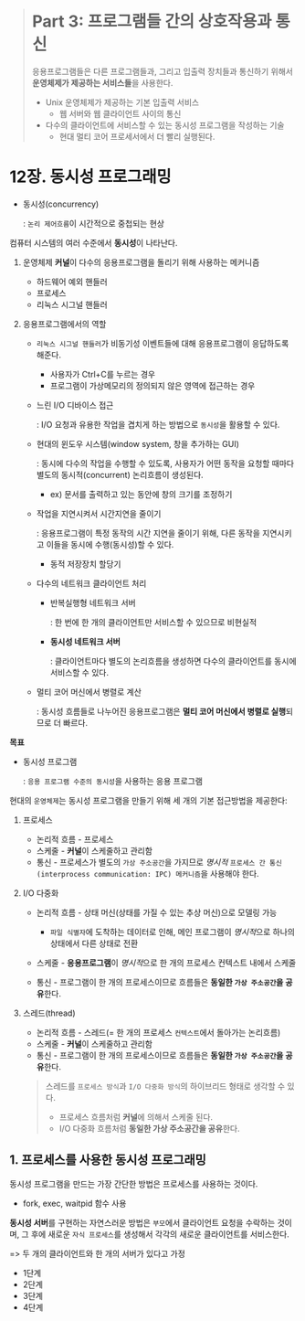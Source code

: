 > # Part 3: 프로그램들 간의 상호작용과 통신
>
> 응용프로그램들은 다른 프로그램들과, 그리고 입출력 장치들과 통신하기 위해서 **운영체제가 제공하는 서비스들**을 사용한다.
>
> - Unix 운영체제가 제공하는 기본 입출력 서비스
>   - 웹 서버와 웹 클라이언트 사이의 통신
> - 다수의 클라이언트에 서비스할 수 있는 동시성 프로그램을 작성하는 기술
>   - 현대 멀티 코어 프로세서에서 더 빨리 실행된다.

# 12장. 동시성 프로그래밍

- 동시성(concurrency)

  : `논리 제어흐름`이 시간적으로 중첩되는 현상

컴퓨터 시스템의 여러 수준에서 **동시성**이 나타난다.

1. 운영체제 **커널**이 다수의 응용프로그램을 돌리기 위해 사용하는 메커니즘

   - 하드웨어 예외 핸들러
   - 프로세스
   - 리눅스 시그널 핸들러

2. 응용프로그램에서의 역할

   - `리눅스 시그널 핸들러`가 비동기성 이벤트들에 대해 응용프로그램이 응답하도록 해준다.

     - 사용자가 Ctrl+C를 누르는 경우
     - 프로그램이 가상메모리의 정의되지 않은 영역에 접근하는 경우

   - 느린 I/O 디바이스 접근

     : I/O 요청과 유용한 작업을 겹치게 하는 방법으로 `동시성`을 활용할 수 있다.

   - 현대의 윈도우 시스템(window system, 창을 추가하는 GUI)

     : 동시에 다수의 작업을 수행할 수 있도록, 사용자가 어떤 동작을 요청할 때마다 별도의 동시적(concurrent) 논리흐름이 생성된다.

     - ex) 문서를 출력하고 있는 동안에 창의 크기를 조정하기

   - 작업을 지연시켜서 시간지연을 줄이기

     : 응용프로그램이 특정 동작의 시간 지연을 줄이기 위해, 다른 동작을 지연시키고 이들을 동시에 수행(동시성)할 수 있다.

     - 동적 저장장치 할당기

   - 다수의 네트워크 클라이언트 처리

     - 반복실행형 네트워크 서버

       : 한 번에 한 개의 클라이언트만 서비스할 수 있으므로 비현실적

     - **동시성 네트워크 서버**

       : 클라이언트마다 별도의 논리흐름을 생성하면 다수의 클라이언트를 동시에 서비스할 수 있다.

   - 멀티 코어 머신에서 병렬로 계산

     : 동시성 흐름들로 나누어진 응용프로그램은 **멀티 코어 머신에서 병렬로 실행**되므로 더 빠르다.

**목표**

- 동시성 프로그램

  : `응용 프로그램 수준의 동시성`을 사용하는 응용 프로그램

현대의 `운영체제`는 동시성 프로그램을 만들기 위해 세 개의 기본 접근방법을 제공한다:

1. 프로세스

   - 논리적 흐름 - 프로세스
   - 스케줄 - **커널**이 스케줄하고 관리함
   - 통신 - 프로세스가 별도의 `가상 주소공간`을 가지므로 *명시적* `프로세스 간 통신(interprocess communication: IPC) 메커니즘`을 사용해야 한다.

2. I/O 다중화

   - 논리적 흐름 - 상태 머신(상태를 가질 수 있는 추상 머신)으로 모델링 가능
     - `파일 식별자`에 도착하는 데이터로 인해, 메인 프로그램이 *명시적*으로 하나의 상태에서 다른 상태로 전환
   - 스케줄 - **응용프로그램**이 *명시적*으로 한 개의 프로세스 컨텍스트 내에서 스케줄

   - 통신 - 프로그램이 한 개의 프로세스이므로 흐름들은 **동일한 `가상 주소공간`을 공유**한다.

3. 스레드(thread)

   - 논리적 흐름 - 스레드(= 한 개의 프로세스 `컨텍스트`에서 돌아가는 논리흐름)
   - 스케줄 - **커널**이 스케줄하고 관리함
   - 통신 - 프로그램이 한 개의 프로세스이므로 흐름들은 **동일한 `가상 주소공간`을 공유**한다.

   > 스레드를 `프로세스 방식`과 `I/O 다중화 방식`의 하이브리드 형태로 생각할 수 있다.
   >
   > - 프로세스 흐름처럼 **커널**에 의해서 스케줄 된다.
   > - I/O 다중화 흐름처럼 **동일한 가상 주소공간을 공유**한다.

## 1. 프로세스를 사용한 동시성 프로그래밍

동시성 프로그램을 만드는 가장 간단한 방법은 프로세스를 사용하는 것이다.

- fork, exec, waitpid 함수 사용

**동시성 서버**를 구현하는 자연스러운 방법은 `부모`에서 클라이언트 요청을 수락하는 것이며, 그 후에 새로운 `자식 프로세스`를 생성해서 각각의 새로운 클라이언트를 서비스한다.

=> 두 개의 클라이언트와 한 개의 서버가 있다고 가정

- 1단계
- 2단계
- 3단계
- 4단계
